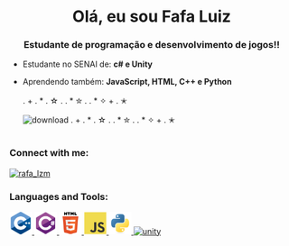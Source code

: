 <h1 align="center">Olá, eu sou Fafa Luiz</h1>
<h3 align="center">Estudante de programação e desenvolvimento de jogos!!</h3>

- Estudante no SENAI de: **c# e Unity**

- Aprendendo também: **JavaScript, HTML, C++ e Python** <br><br>
   . + . * . ☆   . . * ✮ . . * ✧ + . ✭ <br><br>
![download](https://github.com/user-attachments/assets/cc9bc18a-f3f2-48b2-a3a6-5044dbef6617)
   . + . * . ☆   . . * ✮ . . * ✧ + . ✭<br><br>


<h3 align="left">Connect with me:</h3>
<p align="left">
<a href="https://instagram.com/rafa_lzm" target="blank"><img align="center" src="https://raw.githubusercontent.com/rahuldkjain/github-profile-readme-generator/master/src/images/icons/Social/instagram.svg" alt="rafa_lzm" height="30" width="40" /></a>
</p>

<h3 align="left">Languages and Tools:</h3>
<p align="left"> <a href="https://www.w3schools.com/cpp/" target="_blank" rel="noreferrer"> <img src="https://raw.githubusercontent.com/devicons/devicon/master/icons/cplusplus/cplusplus-original.svg" alt="cplusplus" width="40" height="40"/> </a> <a href="https://www.w3schools.com/cs/" target="_blank" rel="noreferrer"> <img src="https://raw.githubusercontent.com/devicons/devicon/master/icons/csharp/csharp-original.svg" alt="csharp" width="40" height="40"/> </a> <a href="https://www.w3.org/html/" target="_blank" rel="noreferrer"> <img src="https://raw.githubusercontent.com/devicons/devicon/master/icons/html5/html5-original-wordmark.svg" alt="html5" width="40" height="40"/> </a> <a href="https://developer.mozilla.org/en-US/docs/Web/JavaScript" target="_blank" rel="noreferrer"> <img src="https://raw.githubusercontent.com/devicons/devicon/master/icons/javascript/javascript-original.svg" alt="javascript" width="40" height="40"/> </a> <a href="https://www.python.org" target="_blank" rel="noreferrer"> <img src="https://raw.githubusercontent.com/devicons/devicon/master/icons/python/python-original.svg" alt="python" width="40" height="40"/> </a> <a href="https://unity.com/" target="_blank" rel="noreferrer"> <img src="https://www.vectorlogo.zone/logos/unity3d/unity3d-icon.svg" alt="unity" width="40" height="40"/> </a> </p>
